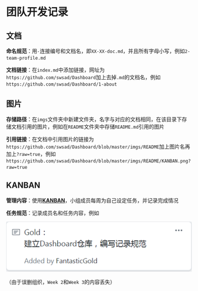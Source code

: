 # 团队开发记录



## 文档

**命名规范**：用`-`连接编号和文档名，即`XX-XX-doc.md`，并且所有字母小写，例如`2-team-profile.md`

**文档链接**：在`index.md`中添加链接，网址为`https://github.com/swsad/Dashboard`加上去掉`.md`的文档名，例如`https://github.com/swsad/Dashboard/1-about`



## 图片

**存储路径**：在`imgs`文件夹中新建文件夹，名字与对应的文档相同，在该目录下存储文档引用的图片，例如在`README`文件夹中存储`README.md`引用的图片

**引用链接**：在文档中引用图片的链接为`https://github.com/swsad/Dashboard/blob/master/imgs/README`加上图片名再加上`?raw=true`，例如`https://github.com/swsad/Dashboard/blob/master/imgs/README/KANBAN.png?raw=true`




## KANBAN

**管理内容**：使用[**KANBAN**](<https://github.com/swsad/Dashboard/projects>)，小组成员每周为自己设定任务，并记录完成情况

**任务规范**：记录成员名和任务内容，例如

![KANBAN](<https://github.com/swsad/Dashboard/blob/master/imgs/README/KANBAN.png?raw=true>)

（由于误删组织，`Week 2`和`Week 3`的内容丢失）
